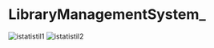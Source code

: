 # LibraryManagementSystem_

![istatistil1](https://user-images.githubusercontent.com/54038172/134565833-43a5eb2c-09c3-4de7-87c9-7c49ab54d2c9.PNG)
![istatistil2](https://user-images.githubusercontent.com/54038172/134565838-69cfc9af-bee1-4f96-aba0-1983f642b9bf.PNG)
